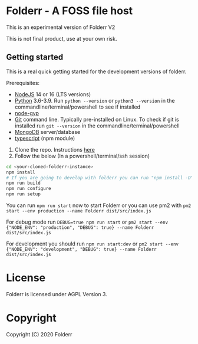 # Folderr - A FOSS file host

This is an experimental version of Folderr V2

This is not final product, use at your own risk.

## Getting started

This is a real quick getting started for the development versions of folderr.

Prerequisites:

- [NodeJS](https://nodejs.org/en/) 14 or 16 (LTS versions)
- [Python](https://www.python.org/downloads/) 3.6-3.9. Run `python --version` or `python3 --version` in the commandline/terminal/powershell to see if installed
- [node-gyp](https://www.npmjs.com/package/node-gyp)
- [Git](https://git-scm.com/downloads) command line. Typically pre-installed on Linux. To check if git is installed run `git --version` in the commandline/terminal/powershell
- [MongoDB](https://www.mongodb.com/) server/database
- [typescript](https://www.typescriptlang.org/download) (npm module)

1. Clone the repo. Instructions [here](https://docs.github.com/en/github/creating-cloning-and-archiving-repositories/cloning-a-repository-from-github/cloning-a-repository#cloning-a-repository)
2. Follow the below (In a powershell/terminal/ssh session)

```sh
cd <your-cloned-folderr-instance>
npm install
# If you are going to develop with folderr you can run "npm install -D" instead
npm run build
npm run configure
npm run setup
```

You can run `npm run start` now to start Folderr or you can use pm2 with `pm2 start --env production --name Folderr dist/src/index.js`

For debug mode run `DEBUG=true npm run start` or `pm2 start --env {"NODE_ENV": "production", "DEBUG": true} --name Folderr dist/src/index.js`

For development you should run `npm run start:dev` or `pm2 start --env {"NODE_ENV": "development", "DEBUG": true} --name Folderr dist/src/index.js`

# License

Folderr is licensed under AGPL Version 3.

# Copyright

Copyright (C) 2020 Folderr
